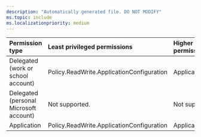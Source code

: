 ```yaml
---
description: "Automatically generated file. DO NOT MODIFY"
ms.topic: include
ms.localizationpriority: medium
---
```


|Permission type|Least privileged permissions|Higher privileged permissions|
|:---|:---|:---|
|Delegated (work or school account)|Policy.ReadWrite.ApplicationConfiguration|Application.Read.All|
|Delegated (personal Microsoft account)|Not supported.|Not supported.|
|Application|Policy.ReadWrite.ApplicationConfiguration|Application.Read.All|


